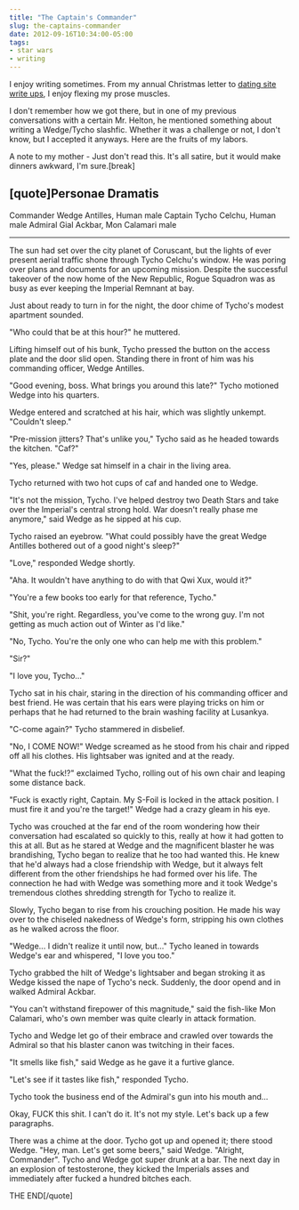 ```yaml
---
title: "The Captain's Commander"
slug: the-captains-commander
date: 2012-09-16T10:34:00-05:00
tags:
- star wars
- writing
---
```

I enjoy writing sometimes. From my annual Christmas letter to [dating site write ups](http://dxprog.com/entry/my-ideal-first-date/), I enjoy flexing my prose muscles.

I don't remember how we got there, but in one of my previous conversations with a certain Mr. Helton, he mentioned something about writing a Wedge/Tycho slashfic. Whether it was a challenge or not, I don't know, but I accepted it anyways. Here are the fruits of my labors.

A note to my mother - Just don't read this. It's all satire, but it would make dinners awkward, I'm sure.[break]

[quote]Personae Dramatis
--
Commander Wedge Antilles, Human male
Captain Tycho Celchu, Human male
Admiral Gial Ackbar, Mon Calamari male

---

The sun had set over the city planet of Coruscant, but the lights of ever present aerial traffic shone through Tycho Celchu's window. He was poring over plans and documents for an upcoming mission. Despite the successful takeover of the now home of the New Republic, Rogue Squadron was as busy as ever keeping the Imperial Remnant at bay.

Just about ready to turn in for the night, the door chime of Tycho's modest apartment sounded.

"Who could that be at this hour?" he muttered.

Lifting himself out of his bunk, Tycho pressed the button on the access plate and the door slid open. Standing there in front of him was his commanding officer, Wedge Antilles.

"Good evening, boss. What brings you around this late?" Tycho motioned Wedge into his quarters.

Wedge entered and scratched at his hair, which was slightly unkempt. "Couldn't sleep."

"Pre-mission jitters? That's unlike you," Tycho said as he headed towards the kitchen. "Caf?"

"Yes, please." Wedge sat himself in a chair in the living area.

Tycho returned with two hot cups of caf and handed one to Wedge.

"It's not the mission, Tycho. I've helped destroy two Death Stars and take over the Imperial's central strong hold. War doesn't really phase me anymore," said Wedge as he sipped at his cup.

Tycho raised an eyebrow. "What could possibly have the great Wedge Antilles bothered out of a good night's sleep?"

"Love," responded Wedge shortly.

"Aha. It wouldn't have anything to do with that Qwi Xux, would it?"

"You're a few books too early for that reference, Tycho."

"Shit, you're right. Regardless, you've come to the wrong guy. I'm not getting as much action out of Winter as I'd like."

"No, Tycho. You're the only one who can help me with this problem."

"Sir?"

"I love you, Tycho..."

Tycho sat in his chair, staring in the direction of his commanding officer and best friend. He was certain that his ears were playing tricks on him or perhaps that he had returned to the brain washing facility at Lusankya.

"C-come again?" Tycho stammered in disbelief.

"No, I COME NOW!" Wedge screamed as he stood from his chair and ripped off all his clothes. His lightsaber was ignited and at the ready.

"What the fuck!?" exclaimed Tycho, rolling out of his own chair and leaping some distance back.

"Fuck is exactly right, Captain. My S-Foil is locked in the attack position. I must fire it and you're the target!" Wedge had a crazy gleam in his eye.

Tycho was crouched at the far end of the room wondering how their conversation had escalated so quickly to this, really at how it had gotten to this at all. But as he stared at Wedge and the magnificent blaster he was brandishing, Tycho began to realize that he too had wanted this. He knew that he'd always had a close friendship with Wedge, but it always felt different from the other friendships he had formed over his life. The connection he had with Wedge was something more and it took Wedge's tremendous clothes shredding strength for Tycho to realize it.

Slowly, Tycho began to rise from his crouching position. He made his way over to the chiseled nakedness of Wedge's form, stripping his own clothes as he walked across the floor.

"Wedge... I didn't realize it until now, but..." Tycho leaned in towards Wedge's ear and whispered, "I love you too."

Tycho grabbed the hilt of Wedge's lightsaber and began stroking it as Wedge kissed the nape of Tycho's neck. Suddenly, the door opend and in walked Admiral Ackbar.

"You can't withstand firepower of this magnitude," said the fish-like Mon Calamari, who's own member was quite clearly in attack formation.

Tycho and Wedge let go of their embrace and crawled over towards the Admiral so that his blaster canon was twitching in their faces.

"It smells like fish," said Wedge as he gave it a furtive glance.

"Let's see if it tastes like fish," responded Tycho.

Tycho took the business end of the Admiral's gun into his mouth and...

Okay, FUCK this shit. I can't do it. It's not my style. Let's back up a few paragraphs.

There was a chime at the door. Tycho got up and opened it; there stood Wedge. "Hey, man. Let's get some beers," said Wedge. "Alright, Commander". Tycho and Wedge got super drunk at a bar. The next day in an explosion of testosterone, they kicked the Imperials asses and immediately after fucked a hundred bitches each.

THE END[/quote]
